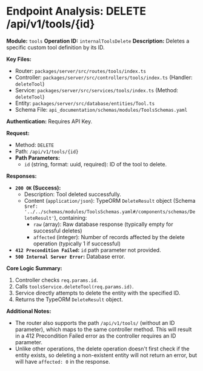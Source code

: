 # Endpoint Analysis: DELETE /api/v1/tools/{id}

**Module:** `tools`
**Operation ID:** `internalToolsDelete`
**Description:** Deletes a specific custom tool definition by its ID.

**Key Files:**
*   Router: `packages/server/src/routes/tools/index.ts`
*   Controller: `packages/server/src/controllers/tools/index.ts` (Handler: `deleteTool`)
*   Service: `packages/server/src/services/tools/index.ts` (Method: `deleteTool`)
*   Entity: `packages/server/src/database/entities/Tool.ts`
*   Schema File: `api_documentation/schemas/modules/ToolsSchemas.yaml`

**Authentication:** Requires API Key.

**Request:**
*   Method: `DELETE`
*   Path: `/api/v1/tools/{id}`
*   **Path Parameters:**
    *   `id` (string, format: uuid, required): ID of the tool to delete.

**Responses:**

*   **`200 OK` (Success):**
    *   Description: Tool deleted successfully.
    *   Content (`application/json`): TypeORM `DeleteResult` object (Schema `$ref: '../../schemas/modules/ToolsSchemas.yaml#/components/schemas/DeleteResult'`), containing:
        *   `raw` (array): Raw database response (typically empty for successful deletes)
        *   `affected` (integer): Number of records affected by the delete operation (typically 1 if successful)
*   **`412 Precondition Failed`:** `id` path parameter not provided.
*   **`500 Internal Server Error`:** Database error.

**Core Logic Summary:**
1. Controller checks `req.params.id`.
2. Calls `toolsService.deleteTool(req.params.id)`.
3. Service directly attempts to delete the entity with the specified ID.
4. Returns the TypeORM `DeleteResult` object.

**Additional Notes:**
- The router also supports the path `/api/v1/tools/` (without an ID parameter), which maps to the same controller method. This will result in a 412 Precondition Failed error as the controller requires an ID parameter.
- Unlike other operations, the delete operation doesn't first check if the entity exists, so deleting a non-existent entity will not return an error, but will have `affected: 0` in the response. 